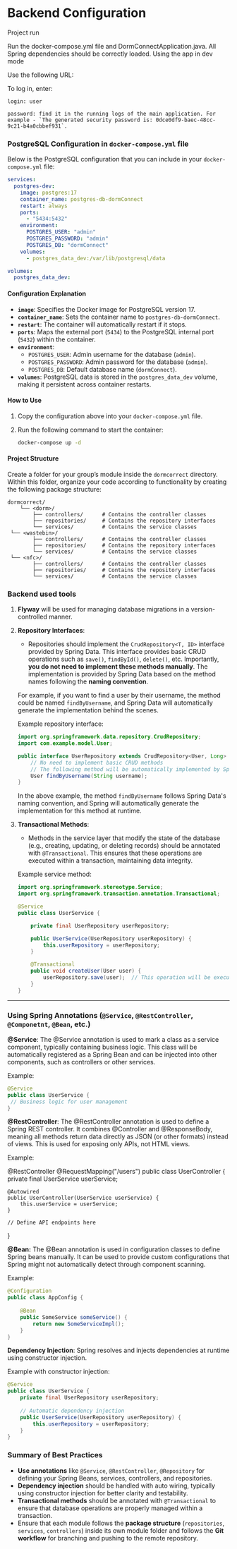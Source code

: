 # Backend Configuration
Project run

Run the docker-compose.yml file and DormConnectApplication.java. All Spring dependencies should be correctly loaded.
Using the app in dev mode

Use the following URL:

To log in, enter:

    login: user

    password: find it in the running logs of the main application. For example - `The generated security password is: 0dce0df9-baec-48cc-9c21-b4a0cbbef931`.
### PostgreSQL Configuration in `docker-compose.yml` file

Below is the PostgreSQL configuration that you can include in your `docker-compose.yml` file:

```yaml
services:
  postgres-dev:
    image: postgres:17
    container_name: postgres-db-dormConnect
    restart: always
    ports:
      - "5434:5432"
    environment:
      POSTGRES_USER: "admin"
      POSTGRES_PASSWORD: "admin"
      POSTGRES_DB: "dormConnect"
    volumes:
      - postgres_data_dev:/var/lib/postgresql/data

volumes:
  postgres_data_dev:
```

#### Configuration Explanation
- **`image`**: Specifies the Docker image for PostgreSQL version 17.
- **`container_name`**: Sets the container name to `postgres-db-dormConnect`.
- **`restart`**: The container will automatically restart if it stops.
- **`ports`**: Maps the external port (`5434`) to the PostgreSQL internal port (`5432`) within the container.
- **`environment`**:
    - `POSTGRES_USER`: Admin username for the database (`admin`).
    - `POSTGRES_PASSWORD`: Admin password for the database (`admin`).
    - `POSTGRES_DB`: Default database name (`dormConnect`).
- **`volumes`**: PostgreSQL data is stored in the `postgres_data_dev` volume, making it persistent across container restarts.

#### How to Use
1. Copy the configuration above into your `docker-compose.yml` file.
2. Run the following command to start the container:

   ```bash
   docker-compose up -d
   ```

#### Project Structure

Create a folder for your group’s module inside the `dormcorrect` directory. Within this folder, organize your code according to functionality by creating the following package structure:
```
dormcorrect/
    └── <dorm>/
        ├── controllers/      # Contains the controller classes
        ├── repositories/     # Contains the repository interfaces
        └── services/         # Contains the service classes
 └── <wastebin>/
        ├── controllers/      # Contains the controller classes
        ├── repositories/     # Contains the repository interfaces
        └── services/         # Contains the service classes
 └── <nfc>/
        ├── controllers/      # Contains the controller classes
        ├── repositories/     # Contains the repository interfaces
        └── services/         # Contains the service classes
```
### Backend used tools

1. **Flyway** will be used for managing database migrations in a version-controlled manner.
2. **Repository Interfaces**:
    - Repositories should implement the `CrudRepository<T, ID>` interface provided by Spring Data. This interface provides basic CRUD operations such as `save()`, `findById()`, `delete()`, etc. Importantly, **you do not need to implement these methods manually**. The implementation is provided by Spring Data based on the method names following the **naming convention**.

   For example, if you want to find a user by their username, the method could be named `findByUsername`, and Spring Data will automatically generate the implementation behind the scenes.

   Example repository interface:
   ```java
   import org.springframework.data.repository.CrudRepository;
   import com.example.model.User;

   public interface UserRepository extends CrudRepository<User, Long> {
       // No need to implement basic CRUD methods
       // The following method will be automatically implemented by Spring Data
       User findByUsername(String username);
   }
   ```

   In the above example, the method `findByUsername` follows Spring Data's naming convention, and Spring will automatically generate the implementation for this method at runtime.
3. **Transactional Methods**:
    - Methods in the service layer that modify the state of the database (e.g., creating, updating, or deleting records) should be annotated with `@Transactional`. This ensures that these operations are executed within a transaction, maintaining data integrity.

   Example service method:
   ```java
   import org.springframework.stereotype.Service;
   import org.springframework.transaction.annotation.Transactional;

   @Service
   public class UserService {

       private final UserRepository userRepository;

       public UserService(UserRepository userRepository) {
           this.userRepository = userRepository;
       }

       @Transactional
       public void createUser(User user) {
           userRepository.save(user);  // This operation will be executed within a transaction.
       }
   }
   ```

---
### Using Spring Annotations (`@Service`, `@RestController`, `@Componetnt`, `@Bean`, etc.)

**@Service**: The @Service annotation is used to mark a class as a service component, typically containing business logic. This class will be automatically registered as a Spring Bean and can be injected into other components, such as controllers or other services.

Example:

   ```java
@Service
public class UserService {
    // Business logic for user management
}
```

**@RestController**: The @RestController annotation is used to define a Spring REST controller. It combines @Controller and @ResponseBody, meaning all methods return data directly as JSON (or other formats) instead of views. This is used for exposing only APIs, not HTML views.

Example:

@RestController
@RequestMapping("/users")
public class UserController {
    private final UserService userService;

    @Autowired
    public UserController(UserService userService) {
        this.userService = userService;
    }

    // Define API endpoints here
}

**@Bean:** The @Bean annotation is used in configuration classes to define Spring beans manually. It can be used to provide custom configurations that Spring might not automatically detect through component scanning.

Example:
```java
@Configuration
public class AppConfig {
    
    @Bean
    public SomeService someService() {
        return new SomeServiceImpl();
    }
}
```

**Dependency Injection**: Spring resolves and injects dependencies at runtime using constructor injection.

Example with constructor injection:

```java
@Service
public class UserService {
    private final UserRepository userRepository;
    
    // Automatic dependency injection
    public UserService(UserRepository userRepository) {
        this.userRepository = userRepository;
    }
}
```

### Summary of Best Practices

- **Use annotations** like `@Service`, `@RestController`, `@Repository` for defining your Spring Beans, services, controllers, and repositories.
- **Dependency injection** should be handled with auto wiring, typically using constructor injection for better clarity and testability.
- **Transactional methods** should be annotated with `@Transactional` to ensure that database operations are properly managed within a transaction.
- Ensure that each module follows the **package structure** (`repositories`, `services`, `controllers`) inside its own module folder and follows the **Git workflow** for branching and pushing to the remote repository.

